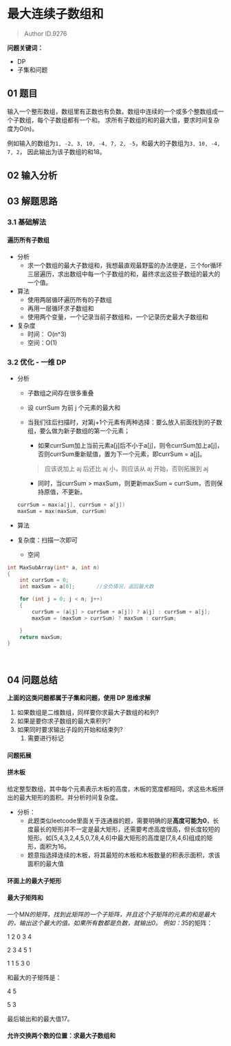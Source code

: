 # 最大连续子数组和
> Author ID.9276 

**问题关键词：**

- DP
- 子集和问题

## 01 题目

输入一个整形数组，数组里有正数也有负数。数组中连续的一个或多个整数组成一个子数组，每个子数组都有一个和。 求所有子数组的和的最大值，要求时间复杂度为O(n)。

例如输入的数组为`1, -2, 3, 10, -4, 7, 2, -5`，和最大的子数组为`3, 10, -4, 7, 2`， 因此输出为该子数组的和18。

## 02 输入分析



## 03 解题思路

### 3.1 基础解法

#### 遍历所有子数组

- 分析
  - 求一个数组的最大子数组和，我想最直观最野蛮的办法便是，三个for循环三层遍历，求出数组中每一个子数组的和，最终求出这些子数组的最大的一个值。
- 算法
  - 使用两层循环遍历所有的子数组
  - 再用一层循环求子数组和
  - 使用两个变量，一个记录当前子数组和，一个记录历史最大子数组和
- 复杂度
  - 时间： O(n^3)
  - 空间：O(1)

### 3.2 优化 - 一维 DP

- 分析

  - 子数组之间存在很多重叠

  - 设 currSum 为前 j 个元素的最大和

  - 当我们往后扫描时，对第j+1个元素有两种选择：要么放入前面找到的子数组，要么做为新子数组的第一个元素；

    - 如果currSum加上当前元素a[j]后不小于a[j]，则令currSum加上a[j]，否则currSum重新赋值，置为下一个元素，即currSum = a[j]。

    > 应该说加上 aj 后还比 aj 小，则应该从 aj 开始，否则拓展到 aj

    - 同时，当currSum > maxSum，则更新maxSum = currSum，否则保持原值，不更新。

  ```c++
  currSum = max(a[j], currSum + a[j])
  maxSum = max(maxSum, currSum)
  ```

- 算法

- 复杂度：扫描一次即可

  - 空间

```c++
int MaxSubArray(int* a, int n)
{
    int currSum = 0;
    int maxSum = a[0];       //全负情况，返回最大数

    for (int j = 0; j < n; j++)
    {
        currSum = (a[j] > currSum + a[j]) ? a[j] : currSum + a[j];
        maxSum = (maxSum > currSum) ? maxSum : currSum;

    }
    return maxSum;
}
```

​	

## 04 问题总结

**上面的这类问题都属于子集和问题，使用 DP 思维求解**

1. 如果数组是二维数组，同样要你求最大子数组的和列?
2. 如果是要你求子数组的最大乘积列?
3. 如果同时要求输出子段的开始和结束列?
   1. 需要进行标记

#### 问题拓展

#### 拼木板

给定整型数组，其中每个元素表示木板的高度，木板的宽度都相同，求这些木板拼出的最大矩形的面积。并分析时间复杂度。

- 分析：
  - 此题类似leetcode里面关于连通器的题，需要明确的是**高度可能为0**，长度最长的矩形并不一定是最大矩形，还需要考虑高度很高，但长度较短的矩形。如[5,4,3,2,4,5,0,7,8,4,6]中最大矩形的高度是[7,8,4,6]组成的矩形，面积为16。
  - 题意指选择连续的木板，将其最短的木板和木板数量的积表示面积，求该面积的最大值

#### 环面上的最大子矩形

#### 最大子矩阵和

一个M*N的矩阵，找到此矩阵的一个子矩阵，并且这个子矩阵的元素的和是最大的，输出这个最大的值。如果所有数都是负数，就输出0。 例如：3*5的矩阵：

1 2 0 3 4

2 3 4 5 1

1 1 5 3 0

和最大的子矩阵是：

4 5

5 3

最后输出和的最大值17。

#### 允许交换两个数的位置：求最大子数组和